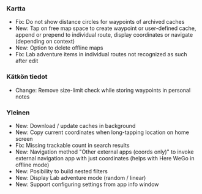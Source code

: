 
### Kartta
- Fix: Do not show distance circles for waypoints of archived caches
- New: Tap on free map space to create waypoint or user-defined cache, append or prepend to individual route, display coordinates or navigate (depending on context)
- New: Option to delete offline maps
- Fix: Lab adventure items in individual routes not recognized as such after edit

### Kätkön tiedot
- Change: Remove size-limit check while storing waypoints in personal notes

### Yleinen
- New: Download / update caches in background
- New: Copy current coordinates when long-tapping location on home screen
- Fix: Missing trackable count in search results
- New: Navigation method "Other external apps (coords only)" to invoke external navigation app with just coordinates (helps with Here WeGo in offline mode)
- New: Posibility to build nested filters
- New: Display Lab adventure mode (random / linear)
- New: Support configuring settings from app info window
